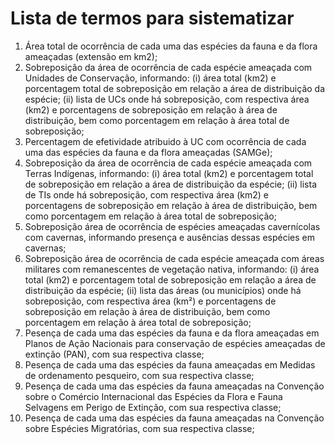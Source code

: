 # Lista de termos para sistematizar

1. Área total de ocorrência de cada uma das espécies da fauna e da flora ameaçadas (extensão em km2);
2. Sobreposição da área de ocorrência de cada espécie ameaçada com Unidades de Conservação, informando: (i) área total (km2) e porcentagem total de sobreposição em relação a área de distribuição da espécie; (ii) lista de UCs onde há sobreposição, com respectiva área (km2) e porcentagens de sobreposição em relação à área de distribuição, bem como porcentagem em relação à área total de sobreposição;
3. Percentagem de efetividade atribuido à UC com ocorrência de cada uma das espécies da fauna e da flora ameaçadas (SAMGe);
4. Sobreposição da área de ocorrência de cada espécie ameaçada com Terras Indígenas, informando: (i) área total (km2) e porcentagem total de sobreposição em relação a área de distribuição da espécie; (ii) lista de TIs onde há sobreposição, com respectiva área (km2) e porcentagens de sobreposição em relação à área de distribuição, bem como porcentagem em relação à área total de sobreposição;
5. Sobreposição área de ocorrência de espécies ameaçadas cavernícolas com cavernas, informando presença e ausências dessas espécies em cavernas;
6. Sobreposição área de ocorrência de cada espécie ameaçada com áreas militares com remanescentes de vegetação nativa, informando: (i) área total (km2) e porcentagem total de sobreposição em relação a área de distribuição da espécie; (ii) lista das áreas (ou municípios) onde há sobreposição, com respectiva área (km²) e porcentagens de sobreposição em relação à área de distribuição, bem como porcentagem em relação à área total de sobreposição;
7. Pesença de cada uma das espécies da fauna e da flora ameaçadas em Planos de Ação Nacionais para conservação de espécies ameaçadas de extinção (PAN), com sua respectiva classe;
8. Pesença de cada uma das espécies da fauna ameaçadas em Medidas de ordenamento pesqueiro, com sua respectiva classe;
9. Pesença de cada uma das espécies da fauna ameaçadas na Convenção sobre o Comércio Internacional das Espécies da Flora e Fauna Selvagens em Perigo de Extinção, com sua respectiva classe;
10. Pesença de cada uma das espécies da fauna ameaçadas na Convenção sobre Espécies Migratórias, com sua respectiva classe;
